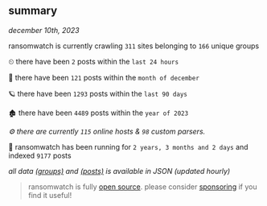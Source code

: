 
## summary
_december 10th, 2023_

ransomwatch is currently crawling `311` sites belonging to `166` unique groups

⏲ there have been `2` posts within the `last 24 hours`

🦈 there have been `121` posts within the `month of december`

🪐 there have been `1293` posts within the `last 90 days`

🏚 there have been `4489` posts within the `year of 2023`

_⚙️ there are currently `115` online hosts & `98` custom parsers._

🦕 ransomwatch has been running for `2 years, 3 months and 2 days` and indexed `9177` posts

_all data  [(groups)](http://ransomwhat.telemetry.ltd/groups) and [(posts)](http://ransomwhat.telemetry.ltd/posts) is available in JSON (updated hourly)_

> ransomwatch is fully [open source](https://github.com/joshhighet/ransomwatch#ransomwatch--). please consider [sponsoring](https://github.com/sponsors/joshhighet) if you find it useful!
